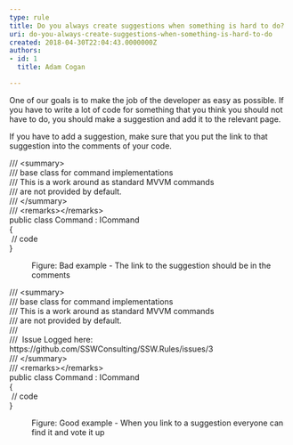 ```yaml
---
type: rule
title: Do you always create suggestions when something is hard to do?
uri: do-you-always-create-suggestions-when-something-is-hard-to-do
created: 2018-04-30T22:04:43.0000000Z
authors:
- id: 1
  title: Adam Cogan

---
```




<span class='intro'> <p>One of our goals is to make the job of the developer as easy as possible. If you have to write a lot of code for something that you think you should not have to do, you should make a suggestion and add it to the relevant page.<br></p><p>If you have to add a suggestion, make sure that you put the link to that suggestion into the comments of your code.​​<br></p> </span>

<p class="ssw15-rteElement-CodeArea">/// &lt;summary&gt;<br>/// base class for command implementations<br>/// This is a work around as standard MVVM commands<br>/// are not provided by default. <br>/// &lt;/summary&gt;<br>/// &lt;remarks&gt;&lt;/remarks&gt;<br>public class Command &#58; ICommand<br>&#123;<br>&#160;// code<br>&#125;​</p><dd class="ssw15-rteElement-FigureBad">Figure&#58; Bad example - The link to the suggestion should be in the comments​<br></dd><p class="ssw15-rteElement-CodeArea">​/// &lt;summary&gt;<br>/// base class for command implementations<br>/// This is a work around as standard MVVM commands<br>/// are not provided by default. <br>/// <br>/// &#160;Issue Logged here&#58; https&#58;//github.com/SSWConsulting/SSW.Rules/issues/3<br>/// &lt;/summary&gt;<br>/// &lt;remarks&gt;&lt;/remarks&gt;<br>public class Command &#58; ICommand<br>&#123;<br>&#160;// code<br>&#125;<br></p><dd class="ssw15-rteElement-FigureGood">​Figure&#58; Good example - Wh​​en you link to a suggestion everyone can find it and vote it up</dd><p>​<br></p>


